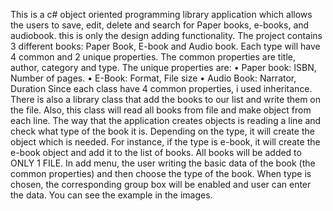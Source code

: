 This is a c# object oriented programming library application which allows the users to save, edit, 
delete and search for Paper books, e-books, and audiobook. this is only the
design  adding functionality.
The project contains 3 different books: Paper Book, E-book and Audio book. 
Each type will have 4 common and 2 unique properties. The common 
properties are title, author, category and type. The unique properties are:
• Paper book: ISBN, Number of pages.
• E-Book: Format, File size
• Audio Book: Narrator, Duration
Since each class have 4 common properties, i used inheritance.
There is also a library class that add the books to our list and write them on 
the file. Also, this class will read all books from file and make object from each 
line. The way that the application creates objects is reading a line and check 
what type of the book it is. Depending on the type, it will create the object 
which is needed. For instance, if the type is e-book, it will create the e-book 
object and add it to the list of books. All books will be added to ONLY 1 FILE.
In add menu, the user writing the basic data of the book (the common 
properties) and then choose the type of the book. When type is chosen, the 
corresponding group box will be enabled and user can enter the data. You can 
see the example in the images.
